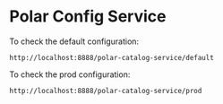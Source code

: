 # Polar Config Service

To check the default configuration:

```http request
http://localhost:8888/polar-catalog-service/default
```

To check the prod configuration:

```http request
http://localhost:8888/polar-catalog-service/prod
```
